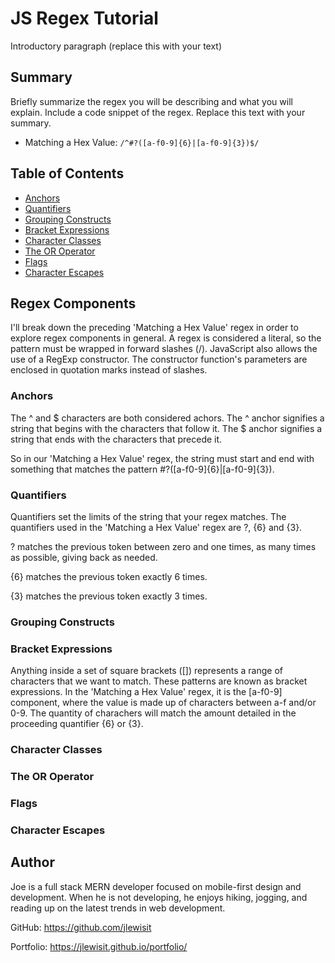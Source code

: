 # JS Regex Tutorial

Introductory paragraph (replace this with your text)

## Summary

Briefly summarize the regex you will be describing and what you will explain. Include a code snippet of the regex. Replace this text with your summary.

* Matching a Hex Value: `/^#?([a-f0-9]{6}|[a-f0-9]{3})$/`


## Table of Contents

- [Anchors](#anchors)
- [Quantifiers](#quantifiers)
- [Grouping Constructs](#grouping-constructs)
- [Bracket Expressions](#bracket-expressions)
- [Character Classes](#character-classes)
- [The OR Operator](#the-or-operator)
- [Flags](#flags)
- [Character Escapes](#character-escapes)

## Regex Components
I'll break down the preceding 'Matching a Hex Value' regex in order to explore regex components in general.  A regex is considered a literal, so the pattern must be wrapped in forward slashes (/).  JavaScript also allows the use of a RegExp constructor.  The constructor function's parameters are enclosed in quotation marks instead of slashes.  

### Anchors
The ^ and $ characters are both considered achors.  The ^ anchor signifies a string that begins with the characters that follow it.  The $ anchor signifies a string that ends with the characters that precede it.

So in our 'Matching a Hex Value' regex, the string must start and end with something that matches the pattern #?([a-f0-9]{6}|[a-f0-9]{3}).

### Quantifiers
Quantifiers set the limits of the string that your regex matches.  The quantifiers used in the 'Matching a Hex Value' regex are ?, {6} and {3}.

? matches the previous token between zero and one times, as many times as possible, giving back as needed.

{6} matches the previous token exactly 6 times.

{3} matches the previous token exactly 3 times.



### Grouping Constructs

### Bracket Expressions
Anything inside a set of square brackets ([]) represents a range of characters that we want to match. These patterns are known as bracket expressions.  In the 'Matching a Hex Value' regex, it is the [a-f0-9] component, where the value is made up of characters between a-f and/or 0-9.  The quantity of charachers will match the amount detailed in the proceeding quantifier {6} or {3}.

### Character Classes

### The OR Operator

### Flags

### Character Escapes

## Author

Joe is a full stack MERN developer focused on mobile-first design and development.  When he is not developing, he enjoys hiking, jogging, and reading up on the latest trends in web development.

GitHub:
https://github.com/jlewisit

Portfolio:
https://jlewisit.github.io/portfolio/